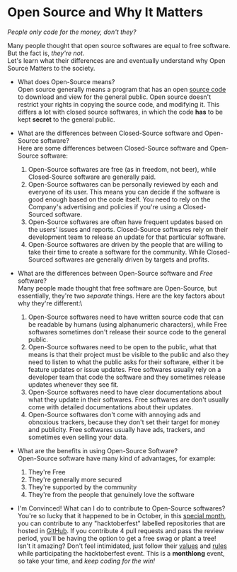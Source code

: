 # Open Source and Why It Matters
_People only code for the money, don't they?_

Many people thought that open source softwares are equal to free software. But the fact is, _they're not_.\
Let's learn what their differences are and eventually understand why Open Source Matters to the society.

- What does Open-Source means?\
Open source generally means a program that has an open [source code](https://en.wikipedia.org/wiki/Source_code) to download and view for the general public. Open source doesn't restrict your rights in copying the source code, and modifying it. This differs a lot with closed source softwares, in which the code **has** to be kept **secret** to the general public.

- What are the differences between Closed-Source software and Open-Source software?\
Here are some differences between Closed-Source software and Open-Source software:
    1. Open-Source softwares are free (as in freedom, not beer), while Closed-Source software are generally paid.
    2. Open-Source softwares can be personally reviewed by each and everyone of its user. This means you can decide if the software is good enough based on the code itself. You need to rely on the Company's advertising and policies if you're using a Closed-Sourced software.
    3. Open-Source softwares are often have frequent updates based on the users' issues and reports. Closed-Source softwares rely on their development team to release an update for that particular software.
    4. Open-Source softwares are driven by the people that are willing to take their time to create a software for the community. While Closed-Sourced softwares are generally driven by targets and profits.

- What are the differences between Open-Source software and _Free_ software?\
Many people made thought that free software are Open-Source, but essentially, they're two _separate_ things. Here are the key factors about why they're different:\
    1. Open-Source softwares need to have written source code that can be readable by humans (using alphanumeric characters), while Free softwares sometimes don't release their source code to the general public.
    2. Open-Source softwares need to be open to the public, what that means is that their project must be visible to the public and also they need to listen to what the public asks for their software, either it be feature updates or issue updates. Free softwares usually rely on a developer team that code the software and they sometimes release updates whenever they see fit.
    3. Open-Source softwares need to have clear documentations about what they update in their softwares. Free softwares are don't usually come with detailed documentations about their updates.
    4. Open-Source softwares don't come with annoying ads and obnoxious trackers, because they don't set their target for money and publicity. Free softwares usually have ads, trackers, and sometimes even selling your data.

- What are the benefits in using Open-Source Software?\
Open-Source software have many kind of advantages, for example:
    1. They're Free
    2. They're generally more secured
    3. They're supported by the community
    4. They're from the people that genuinely love the software 

- I'm Convinced! What can I do to contribute to Open-Source softwares?\
You're so lucky that it happened to be in October, in this [special month](hacktoberfest.digitalocean.com), you can contribute to any "hacktoberfest" labelled repositories that are hosted in [GitHub](https://github.com). If you contribute 4 pull requests and pass the review period, you'll be having the option to get a free swag or plant a tree! Isn't it amazing? Don't feel intimidated, just follow their [values](hacktoberfest.digitalocean.com/details) and [rules](hacktoberfest.digitalocean.com/details) while participating the hacktoberfest event. This is a **monthlong** event, so take your time, and _keep coding for the win!_  
